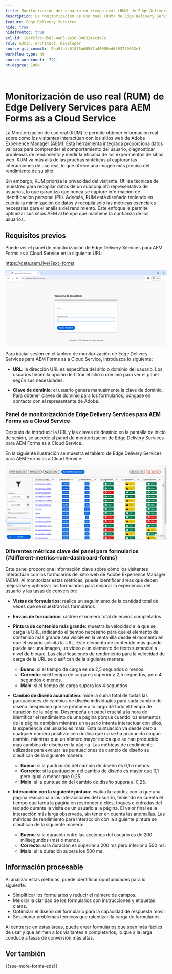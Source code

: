 ```yaml
---
title: Monitorización del usuario en tiempo real (RUM) de Edge Delivery Services para AEM Forms as a Cloud Service
description: La Monitorización de uso real (RUM) de Edge Delivery Services para AEM Forms as a Cloud Service implica el seguimiento y análisis continuos de las interacciones del usuario con los formularios.
feature: Edge Delivery Services
hide: true
hidefromtoc: true
exl-id: 184fc7dc-d583-4a63-9e30-80d324ec9d7e
role: Admin, Architect, Developer
source-git-commit: f9ba9fefc61876a60567a40000ed6303740032e1
workflow-type: ht
source-wordcount: '792'
ht-degree: 100%

---
```



# Monitorización de uso real (RUM) de Edge Delivery Services para AEM Forms as a Cloud Service

La Monitorización de uso real (RUM) le permite obtener información real sobre cómo los visitantes interactúan con los sitios web de Adobe Experience Manager (AEM). Esta herramienta integrada proporciona datos valiosos para comprender el comportamiento del usuario, diagnosticar problemas de rendimiento y medir la eficacia de los experimentos de sitios web. RUM va más allá de las pruebas sintéticas al capturar las interacciones de uso real, lo que ofrece una imagen más precisa del rendimiento de su sitio.

Sin embargo, RUM prioriza la privacidad del visitante. Utiliza técnicas de muestreo para recopilar datos de un subconjunto representativo de usuarios, lo que garantiza que nunca se capture información de identificación personal (PII). Además, RUM está diseñado teniendo en cuenta la minimización de datos y recopila solo las métricas esenciales necesarias para el análisis del rendimiento. Este enfoque le permite optimizar sus sitios AEM al tiempo que mantiene la confianza de los usuarios.


## Requisitos previos

Puede ver el panel de monitorización de Edge Delivery Services para AEM Forms as a Cloud Service en la siguiente URL:

https://data.aem.live/?ext=forms

![Pantalla de inicio de sesión RUM para formularios de Edge Delivery Services](/help/edge/assets/rum-login-screen.png)

Para iniciar sesión en el tablero de monitorización de Edge Delivery Services para AEM Forms as a Cloud Service, introduzca lo siguiente:

* **URL**: la dirección URL es específica del sitio o dominio del usuario. Los usuarios tienen la opción de filtrar el sitio o dominio para ver el panel según sus necesidades.

* **Clave de dominio**: el usuario genera manualmente la clave de dominio. Para obtener claves de dominio para los formularios, póngase en contacto con el representante de Adobe.

### Panel de monitorización de Edge Delivery Services para AEM Forms as a Cloud Service

Después de introducir la URL y las claves de dominio en la pantalla de inicio de sesión, se accede al panel de monitorización de Edge Delivery Services para AEM Forms as a Cloud Service.

En la siguiente ilustración se muestra el tablero de Edge Delivery Services para AEM Forms as a Cloud Service:

![Tablero de formularios de RUM](/help/edge/assets/rum-forms-dashboard.png)

### Diferentes métricas clave del panel para formularios {#different-metrics-rum-dashboard-forms}

Este panel proporciona información clave sobre cómo los visitantes interactúan con los formularios del sitio web de Adobe Experience Manager (AEM). Al monitorizar estas métricas, puede identificar áreas que deben mejorarse y optimizar los formularios para mejorar la experiencia del usuario y las tasas de conversión:

* **Vistas de formularios**: realice un seguimiento de la cantidad total de veces que se muestran los formularios
* **Envíos de formularios**: rastree el número total de envíos completados

* **Pintura de contenido más grande**: muestra la velocidad a la que se carga la URL, indicando el tiempo necesario para que el elemento de contenido más grande sea visible en la ventanilla desde el momento en que el usuario solicita la URL. Este elemento de contenido más grande puede ser una imagen, un vídeo o un elemento de texto sustancial a nivel de bloque. Las clasificaciones de rendimiento para la velocidad de carga de la URL se clasifican de la siguiente manera:
   * **Bueno**: si el tiempo de carga es de 2,5 segundos o menos.
   * **Correcto**: si el tiempo de carga es superior a 2,5 segundos, pero 4 segundos o menos.
   * **Malo**: si el tiempo de carga supera los 4 segundos

* **Cambio de diseño acumulativo**: mide la suma total de todas las puntuaciones de cambios de diseño individuales para cada cambio de diseño inesperado que se produce a lo largo de todo el tiempo de duración de la página. Desempeña un papel crucial a la hora de identificar el rendimiento de una página porque cuando los elementos de la página cambian mientras un usuario intenta interactuar con ellos, la experiencia del usuario es mala. Esta puntuación va desde cero a cualquier número positivo: cero indica que no se ha producido ningún cambio, mientras que un número mayor indica que se han producido más cambios de diseño en la página. Las métricas de rendimiento utilizadas para evaluar las puntuaciones de cambio de diseño se clasifican de la siguiente manera:

   * **Bueno**: si la puntuación del cambio de diseño es 0,1 o menos.
   * **Correcto**: si la puntuación del cambio de diseño es mayor que 0,1 pero igual o menor que 0,25.
   * **Malo**: si la puntuación del cambio de diseño supera el 0,25.

* **Interacción con la siguiente pintura**: evalúa la rapidez con la que una página reacciona a las interacciones del usuario, teniendo en cuenta el tiempo que tarda la página en responder a clics, toques e entradas del teclado durante la visita de un usuario a la página. El valor final es la interacción más larga observada, sin tener en cuenta las anomalías. Las métricas de rendimiento para Interacción con la siguiente pintura se clasifican de la siguiente manera:
   * **Bueno**: si la duración entre las acciones del usuario es de 200 milisegundos (ms) o menos.
   * **Correcto**: si la duración es superior a 200 ms pero inferior a 500 ms.
   * **Malo**: si la duración supera los 500 ms.

## Información procesable

Al analizar estas métricas, puede identificar oportunidades para lo siguiente:

* Simplificar los formularios y reducir el número de campos.
* Mejorar la claridad de los formularios con instrucciones y etiquetas claras.
* Optimizar el diseño del formulario para la capacidad de respuesta móvil.
* Solucionar problemas técnicos que ralentizan la carga de formularios.

Al centrarse en estas áreas, puede crear formularios que sean más fáciles de usar y que animen a los visitantes a completarlos, lo que a la larga conduce a tasas de conversión más altas.

## Ver también

{{see-more-forms-eds}}